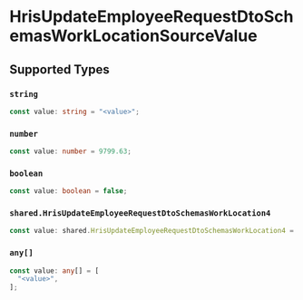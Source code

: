 # HrisUpdateEmployeeRequestDtoSchemasWorkLocationSourceValue


## Supported Types

### `string`

```typescript
const value: string = "<value>";
```

### `number`

```typescript
const value: number = 9799.63;
```

### `boolean`

```typescript
const value: boolean = false;
```

### `shared.HrisUpdateEmployeeRequestDtoSchemasWorkLocation4`

```typescript
const value: shared.HrisUpdateEmployeeRequestDtoSchemasWorkLocation4 = {};
```

### `any[]`

```typescript
const value: any[] = [
  "<value>",
];
```

